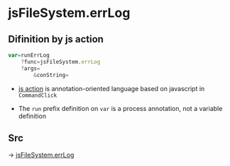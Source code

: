 # jsFileSystem.errLog

## Difinition by js action

```js.js
var=runErrLog
	?func=jsFileSystem.errLog
	?args=
		&conString=
```

- [js action](#) is annotation-oriented language based on javascript in `CommandClick`

- The `run` prefix definition on `var` is a process annotation, not a variable definition

## Src

-> [jsFileSystem.errLog](https://github.com/puutaro/CommandClick/blob/master/app/src/main/java/com/puutaro/commandclick/fragment_lib/terminal_fragment/js_interface/file/JsFileSystem.kt#L126)


